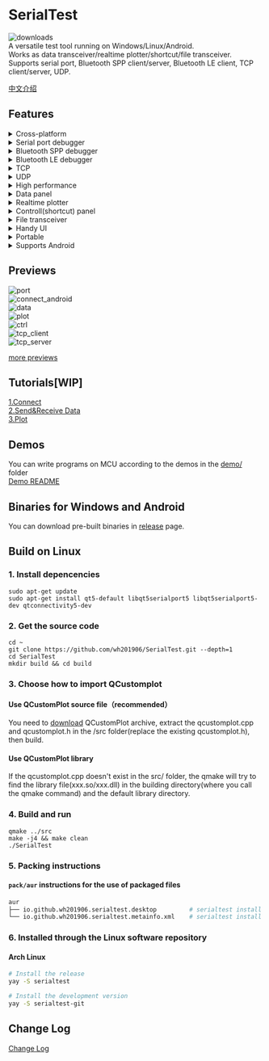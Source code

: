 # SerialTest
![downloads](https://img.shields.io/github/downloads/wh201906/SerialTest/total)  
A versatile test tool running on Windows/Linux/Android.  
Works as data transceiver/realtime plotter/shortcut/file transceiver.  
Supports serial port, Bluetooth SPP client/server, Bluetooth LE client, TCP client/server, UDP.  

[中文介绍](doc/README/README_zh_CN.md)  

## Features
<details>
<summary>Cross-platform</summary>

+ Runs on Windows/Linux/Android
+ Maybe supports MacOS?

</details>

<details>
<summary>Serial port debugger</summary>

+ Show all available serial ports with parameters. No need to check Device Manager or dmesg  
+ Set baud rate, data bits, stop bits, parity scheme, flow control and change them on the fly  
+ Modify DTR/RTS signals, Show CTS, DSR, DCD, RI(RNG)signals  
+ Save the parameters of the last connection
+ Save connection parameters by port name or device ID then reuse them quickly
+ (Serial port is not supported on Android now)

</details>

<details>
<summary>Bluetooth SPP debugger</summary>

+ Supports commonly used Bluetooth modules(HC-05, HC-06, JDY-34, ...)
+ Supports communication between PC and smartphone
+ Supports client mode and server mode
+ The server can be connected by multiple devices. You can enable/disable the Tx/Rx function of them.
+ Supports multiple local Bluetooth adapters (Experimental)

</details>

<details>
<summary>Bluetooth LE debugger</summary>

+ Show all services(primary and included services), characteristics and descriptors of connected device
+ Specify different service for Rx/Tx

</details>

<details>
<summary>TCP</summary>

+ Supports IPv4/IPv6
+ Client：Supports spceifying local address and port
+ Client：The remote address can be a IP address or a website
+ Client：Supports storing connection parameters with user specified name then reuse them quickly
+ Server：Supports listening on all NICs or specified NIC
+ Server：The server can be connected by multiple devices. You can enable/disable the Tx/Rx function of them.

</details>

<details>
<summary>UDP</summary>

+ Supports IPv4/IPv6
+ Supports listening on all NICs or specified NIC
+ Supports storing connection parameters with user specified name then reuse them quickly
+ Change remote address and port on the fly

</details>

<details>
<summary>High performance</summary>

+ Fast response：UI update is separated from Data reception. Disable "Realtime" option in "data" tab for higher speed  
+ Fast response：Time-consuming works run in dedicated threads
+ Low memory cost：Received bytes to memory consumption is about 1:1, if the plot and "Realtime" option are disabled.

</details>

<details>
<summary>Data panel</summary>

+ Show data in hexadecimal
+ Export raw data or selected text
+ Add suffix behind each sending(\r, \r\n, string, hex data)
+ Repeat
+ Rich encoding support  
(UTF8/16/32, GB2312/GB18030, BIG5, KOI8-R, Shift_JIS, EUC-KR, [......](https://doc.qt.io/qt-5/qtextcodec.html#details) )
+ Unescape user input  
（\r, \n, \t, \0, \123, \xFF, \uABCD, ...）
+ Enable/disable echo
+ Show sended/received data only

</details>

<details>
<summary>Realtime plotter</summary>

+ Human-readable data format
+ Drag or scroll the canvas by mouse
+ Drag or scroll the canvas on touchscreen
+ Showing the latest data or holding on
+ Show up to 99 graphs
+ Multiple X-axis mode
+ Legends with customizable name and color
+ Show/hide graphs
+ Clear the canvas by specified data or "Clear" button
+ [Demos of STM32/Arduino/STM8](demo/README.md)

</details>

<details>
<summary>Controll(shortcut) panel</summary>

+ Send spedified data by one click
+ Send a number quickly by slider
+ Send data in hexadecimal
+ Unescaping support
+ Add prefix/suffix
+ Import/Export the whole panel

</details>

<details>
<summary>File transceiver</summary>

+ Calculate CRC32 checksum quickly
+ Send with throttle
+ Stop receiving after specified number of bytes
+ CRC32 and file IO are handled in separated threads for better performance

</details>

<details>
<summary>Handy UI</summary>

+ Show multiple panels with your preferred layout on a single window
+ Show panel as separated windows
+ PC: Stays on top
+ PC: Opacity
+ PC: Start multiple instances with different modes, which are shown on the title bar
+ Check connection parameters and disconnect/reconnect on status bar
+ Customize font
+ Select language

</details>

<details>
<summary>Portable</summary>

+ The app generates one single config file only
+ Never touchs Windows Registry
+ Use config file in current working directory or system default config directory
+ Export/Import/Clear config
+ Clear history 
+ Set maximum history count

</details>

<details>
<summary>Supports Android</summary>

+ Small screen support: Force landscape mode
+ Small screen support: Show sended/received data only
+ Small screen support: Full screen mode
+ Drag/Scale gesture support on Plotter
+ Share a piece of text to SerialTest then send it

</details>

## Previews
![port](doc/previews/port.png)  
![connect_android](doc/previews/connect_android.jpg)  
![data](doc/previews/data.png)  
![plot](doc/previews/plot.png)  
![ctrl](doc/previews/ctrl.png)  
![tcp_client](doc/previews/tcp_client.png)  
![tcp_server](doc/previews/tcp_server.png)  

[more previews](doc/previews/previews.md)  

## Tutorials[WIP]
[1.Connect](doc/tutorials/connect/connect.md)  
[2.Send&Receive Data](doc/tutorials/data/data.md)  
[3.Plot](doc/tutorials/plot/plot_zh_CN.md)  

## Demos
You can write programs on MCU according to the demos in the [demo/](https://github.com/wh201906/SerialTest/tree/master/demo) folder  
[Demo README](demo/README.md)  

## Binaries for Windows and Android
You can download pre-built binaries in [release](https://github.com/wh201906/SerialTest/releases) page.  

## Build on Linux
### 1. Install depencencies
```
sudo apt-get update
sudo apt-get install qt5-default libqt5serialport5 libqt5serialport5-dev qtconnectivity5-dev 
```
### 2. Get the source code
```
cd ~
git clone https://github.com/wh201906/SerialTest.git --depth=1
cd SerialTest
mkdir build && cd build
```

### 3. Choose how to import QCustomplot 
#### Use QCustomPlot source file（recommended）  
You need to [download](https://www.qcustomplot.com/release/2.1.0fixed/QCustomPlot-source.tar.gz) QCustomPlot archive, extract the qcustomplot.cpp and qcustomplot.h in the /src folder(replace the existing qcustomplot.h), then build.  
#### Use QCustomPlot library  
If the qcustomplot.cpp doesn't exist in the src/ folder, the qmake will try to find the library file(xxx.so/xxx.dll) in the building directory(where you call the qmake command) and the default library directory.  
### 4. Build and run
```
qmake ../src
make -j4 && make clean
./SerialTest 
```

### 5. Packing instructions

#### `pack/aur` instructions for the use of packaged files

```bash
aur
├── io.github.wh201906.serialtest.desktop         # serialtest install desktop startup files, eg: /usr/share/applications/io.github.wh201906.serialtest.desktop
└── io.github.wh201906.serialtest.metainfo.xml    # serialtest install Desktop description File, eg: /usr/share/metainfo/io.github.wh201906.serialtest.metainfo.xml

```

### 6. Installed through the Linux software repository

#### Arch Linux
```bash
# Install the release
yay -S serialtest

# Install the development version
yay -S serialtest-git
```

## Change Log
[Change Log](CHANGELOG.md)
